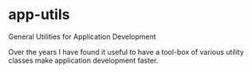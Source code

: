 app-utils
=========

General Utilities for Application Development

Over the years I have found it useful to have a tool-box of various utility classes make application development faster.